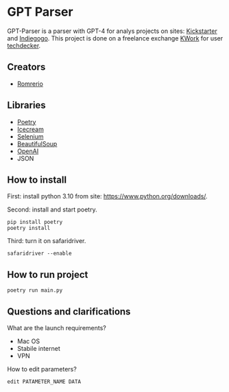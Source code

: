 # GPT Parser

GPT-Parser is a parser with GPT-4 for analys projects on sites: [Kickstarter](https://www.kickstarter.com/)
and [Indiegogo](https://www.indiegogo.com/). This project is done on a freelance exchange [KWork](https://kwork.ru/) for
user [techdecker](https://kwork.ru/user/techdecker).

## Creators

- [Romrerio](https://github.com/RomrerioPrevious)

## Libraries

- [Poetry](https://github.com/python-poetry/poetry)
- [Icecream](https://github.com/gruns/icecream)
- [Selenium](https://github.com/SeleniumHQ/selenium)
- [BeautifulSoup](https://github.com/expobrain/BeautifulSoup)
- [OpenAI](https://github.com/openai/openai-python)
- JSON

## How to install

First: install python 3.10 from site: https://www.python.org/downloads/.

Second: install and start poetry.

```
pip install poetry
poetry install
```

Third: turn it on safaridriver.

```
safaridriver --enable
```

## How to run project

```
poetry run main.py
```

## Questions and clarifications

What are the launch requirements?

- Mac OS
- Stabile internet
- VPN

How to edit parameters?

```
edit PATAMETER_NAME DATA
```
